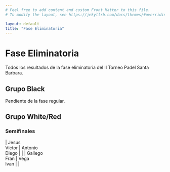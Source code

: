 ```yaml
---
# Feel free to add content and custom Front Matter to this file.
# To modify the layout, see https://jekyllrb.com/docs/themes/#overriding-theme-defaults

layout: default
title: "Fase Eliminatoria"
---
```


# Fase Eliminatoria

<style>
  table { font-size: 0.85em }
  div.table-results + table td { width: 33% }
</style>

<p>Todos los resultados de la fase eliminatoria del II Torneo Padel Santa Barbara.</p>

## Grupo Black

Pendiente de la fase regular.

## Grupo White/Red

### Semifinales

| Jesus<br/>Victor | Antonio<br/>Diego | |
| Gallego<br/>Fran | Vega<br>Ivan | |
